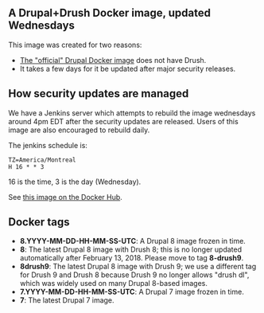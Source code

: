 A Drupal+Drush Docker image, updated Wednesdays
-----

This image was created for two reasons:

 * [The "official" Drupal Docker image](https://hub.docker.com/_/drupal/) does not have Drush.
 * It takes a few days for it be updated after major security releases.

How security updates are managed
-----

We have a Jenkins server which attempts to rebuild the image wednesdays around 4pm EDT after the security updates are released. Users of this image are also encouraged to rebuild daily.

The jenkins schedule is:

    TZ=America/Montreal
    H 16 * * 3

16 is the time, 3 is the day (Wednesday).

See [this image on the Docker Hub](https://hub.docker.com/r/dcycle/drupal/).

Docker tags
-----

* **8.YYYY-MM-DD-HH-MM-SS-UTC**: A Drupal 8 image frozen in time.
* **8**: The latest Drupal 8 image with Drush 8; this is no longer updated automatically after February 13, 2018. Please move to tag **8-drush9**.
* **8drush9**: The latest Drupal 8 image with Drush 9; we use a different tag for Drush 9 and Drush 8 because Drush 9 no longer allows "drush dl", which was widely used on many Drupal 8-based images.
* **7.YYYY-MM-DD-HH-MM-SS-UTC**: A Drupal 7 image frozen in time.
* **7**: The latest Drupal 7 image.
